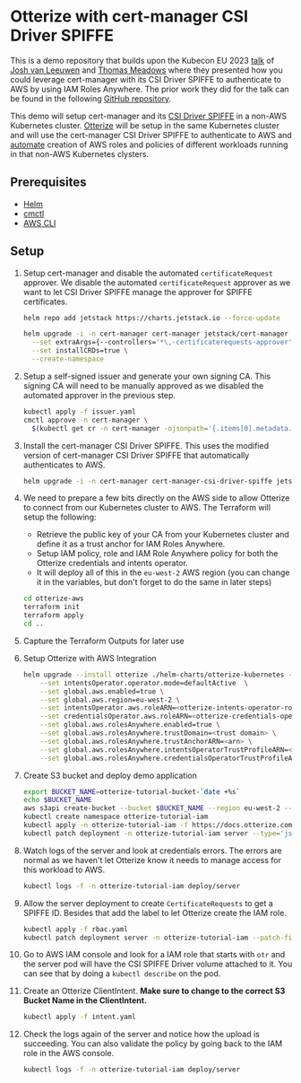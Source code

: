 # Otterize with cert-manager CSI Driver SPIFFE

This is a demo repository that builds upon the Kubecon EU 2023 [talk](https://kccnceu2023.sched.com/event/1HyVN/cert-manager-can-do-spiffe-solving-multi-cloud-workload-identity-using-a-de-facto-standard-tool-thomas-meadows-jetstack-joshua-van-leeuwen-diagrid) of [Josh van Leeuwen](https://github.com/JoshVanL) and [Thomas Meadows](https://github.com/ChaosInTheCRD) where they presented how you could leverage cert-manager with its CSI Driver SPIFFE to authenticate to AWS by using IAM Roles Anywhere. The prior work they did for the talk can be found in the following [GitHub repository](https://github.com/JoshVanL/kubecon-2023-spiffe).

This demo will setup cert-manager and its [CSI Driver SPIFFE](https://cert-manager.io/docs/usage/csi-driver-spiffe/) in a non-AWS Kubernetes cluster. [Otterize](https://docs.otterize.com/overview/installation) will be setup in the same Kubernetes cluster and will use the cert-manager CSI Driver SPIFFE to authenticate to AWS and [automate](https://docs.otterize.com/features/aws-iam/tutorials/aws-iam-eks) creation of AWS roles and policies of different workloads running in that non-AWS Kubernetes clysters.

## Prerequisites

* [Helm](https://helm.sh/docs/intro/install/)
* [cmctl](https://cert-manager.io/docs/reference/cmctl/)
* [AWS CLI](https://docs.aws.amazon.com/cli/latest/userguide/getting-started-install.html)

## Setup

1. Setup cert-manager and disable the automated `certificateRequest` approver. We disable the automated `certificateRequest` approver as we want to let CSI Driver SPIFFE manage the approver for SPIFFE certificates.

    ```bash
    helm repo add jetstack https://charts.jetstack.io --force-update

    helm upgrade -i -n cert-manager cert-manager jetstack/cert-manager \
      --set extraArgs={--controllers='*\,-certificaterequests-approver'} \
      --set installCRDs=true \
      --create-namespace
    ```

1. Setup a self-signed issuer and generate your own signing CA. This signing CA will need to be manually approved as we disabled the automated approver in the previous step.

    ```bash
    kubectl apply -f issuer.yaml
    cmctl approve -n cert-manager \
      $(kubectl get cr -n cert-manager -ojsonpath='{.items[0].metadata.name}')
    ```

1. Install the cert-manager CSI Driver SPIFFE. This uses the modified version of cert-manager CSI Driver SPIFFE that automatically authenticates to AWS.

    ```bash
    helm upgrade -i -n cert-manager cert-manager-csi-driver-spiffe jetstack/cert-manager-csi-driver-spiffe -f values.yaml
    ```

1. We need to prepare a few bits directly on the AWS side to allow Otterize to connect from our Kubernetes cluster to AWS. The Terraform will setup the following:

    * Retrieve the public key of your CA from your Kubernetes cluster and define it as a trust anchor for IAM Roles Anywhere.
    * Setup IAM policy, role and IAM Role Anywhere policy for both the Otterize credentials and intents operator.
    * It will deploy all of this in the `eu-west-2` AWS region (you can change it in the variables, but don't forget to do the same in later steps)

    ```bash
    cd otterize-aws
    terraform init
    terraform apply
    cd ..
    ```

1. Capture the Terraform Outputs for later use

1. Setup Otterize with AWS Integration

    ```bash
    helm upgrade --install otterize ./helm-charts/otterize-kubernetes -n otterize-system -f values-otterize.yaml --create-namespace \
        --set intentsOperator.operator.mode=defaultActive  \
        --set global.aws.enabled=true \
        --set global.aws.region=eu-west-2 \
        --set intentsOperator.aws.roleARN=<otterize-intents-operator-role-arn from Terraform output> \
        --set credentialsOperator.aws.roleARN=<otterize-credentials-operator-role-arn from Terraform output> \
        --set global.aws.rolesAnywhere.enabled=true \
        --set global.aws.rolesAnywhere.trustDomain=<trust domain> \
        --set global.aws.rolesAnywhere.trustAnchorARN=<arn> \
        --set global.aws.rolesAnywhere.intentsOperatorTrustProfileARN=<arn> \
        --set global.aws.rolesAnywhere.credentialsOperatorTrustProfileARN=<arn>
    ```

1. Create S3 bucket and deploy demo application

    ```bash
    export BUCKET_NAME=otterize-tutorial-bucket-`date +%s`
    echo $BUCKET_NAME
    aws s3api create-bucket --bucket $BUCKET_NAME --region eu-west-2 --create-bucket-configuration LocationConstraint=eu-west-2
    kubectl create namespace otterize-tutorial-iam
    kubectl apply -n otterize-tutorial-iam -f https://docs.otterize.com/code-examples/aws-iam-eks/client-and-server.yaml
    kubectl patch deployment -n otterize-tutorial-iam server --type='json' -p="[{\"op\": \"replace\", \"path\": \"/spec/template/spec/containers/0/env\", \"value\": [{\"name\": \"BUCKET_NAME\", \"value\": \"$BUCKET_NAME\"}]}]"
    ```

1. Watch logs of the server and look at credentials errors. The errors are normal as we haven't let Otterize know it needs to manage access for this workload to AWS.

    ```bash
    kubectl logs -f -n otterize-tutorial-iam deploy/server
    ```

1. Allow the server deployment to create `CertificateRequests` to get a SPIFFE ID. Besides that add the label to let Otterize create the IAM role.

    ```bash
    kubectl apply -f rbac.yaml
    kubectl patch deployment server -n otterize-tutorial-iam --patch-file server-patch.yaml
    ```

1. Go to AWS IAM console and look for a IAM role that starts with `otr` and the server pod will have the CSI SPIFFE Driver volume attached to it. You can see that by doing a `kubectl describe` on the pod.

1. Create an Otterize ClientIntent. **Make sure to change to the correct S3 Bucket Name in the ClientIntent.**

    ```bash
    kubectl apply -f intent.yaml
    ```

1. Check the logs again of the server and notice how the upload is succeeding. You can also validate the policy by going back to the IAM role in the AWS console.

    ```bash
    kubectl logs -f -n otterize-tutorial-iam deploy/server
    ```
